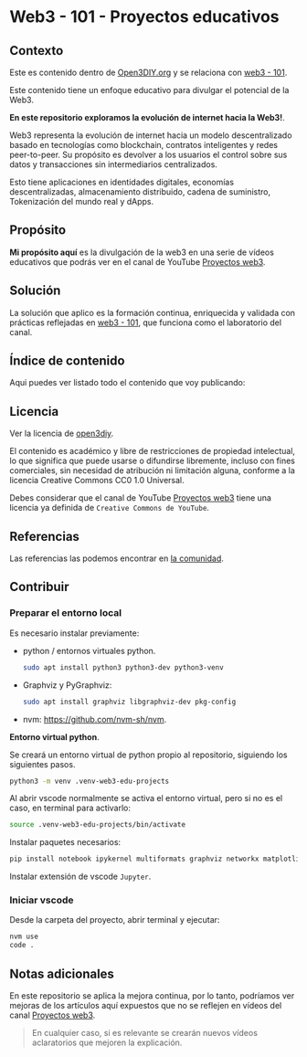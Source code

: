 # Web3 - 101 - Proyectos educativos

## Contexto

Este es contenido dentro de [Open3DIY.org](https://github.com/open3diy/org/blob/main/README.md) y se relaciona con [web3 - 101](https://github.com/open3diy/web3-101/blob/main/README.md).

Este contenido tiene un enfoque educativo para divulgar el potencial de la Web3.

**En este repositorio exploramos la evolución de internet hacia la Web3!**.

Web3 representa la evolución de internet hacia un modelo descentralizado basado en tecnologías como blockchain, contratos inteligentes y redes peer-to-peer. Su propósito es devolver a los usuarios el control sobre sus datos y transacciones sin intermediarios centralizados.

Esto tiene aplicaciones en identidades digitales, economías descentralizadas, almacenamiento distribuido, cadena de suministro, Tokenización del mundo real y dApps.

## Propósito

**Mi propósito aquí** es la divulgación de la web3 en una serie de vídeos educativos que podrás ver en el canal de YouTube [Proyectos web3](https://www.youtube.com/@proyectos-web3).

## Solución

La solución que aplico es la formación continua, enriquecida y validada con prácticas reflejadas en [web3 - 101](https://github.com/open3diy/web3-101/blob/main/README.md), que funciona como el laboratorio del canal.

## Índice de contenido

Aqui puedes ver listado todo el contenido que voy publicando:

## Licencia

Ver la licencia de [open3diy](https://github.com/open3diy/org/blob/main/LICENSE).

El contenido es académico y libre de restricciones de propiedad intelectual, lo que significa que puede usarse o difundirse libremente, incluso con fines comerciales, sin necesidad de atribución ni limitación alguna, conforme a la licencia Creative Commons CC0 1.0 Universal.

Debes considerar que el canal de YouTube [Proyectos web3](https://www.youtube.com/@proyectos-web3) tiene una licencia ya definida de `Creative Commons de YouTube`.

## Referencias

Las referencias las podemos encontrar en [la comunidad](https://github.com/open3diy/web3-101/blob/main/COMMUNITY.md).

## Contribuir

### Preparar el entorno local

Es necesario instalar previamente:

* python / entornos virtuales python.

  ```bash
  sudo apt install python3 python3-dev python3-venv
  ```

* Graphviz y PyGraphviz:

  ```bash
  sudo apt install graphviz libgraphviz-dev pkg-config
  ```

* nvm: <https://github.com/nvm-sh/nvm>.

**Entorno virtual python**.

Se creará un entorno virtual de python propio al repositorio, siguiendo los siguientes pasos.

```bash
python3 -m venv .venv-web3-edu-projects
```

Al abrir vscode normalmente se activa el entorno virtual, pero si no es el caso, en terminal para activarlo:

```bash
source .venv-web3-edu-projects/bin/activate
```

Instalar paquetes necesarios:

```bash
pip install notebook ipykernel multiformats graphviz networkx matplotlib pydot ipympl pygraphviz pyvis networkx bokeh networkx base58
```

Instalar extensión de vscode `Jupyter`.

### Iniciar vscode

Desde la carpeta del proyecto, abrir terminal y ejecutar:

```bash
nvm use
code .
```

## Notas adicionales

En este repositorio se aplica la mejora continua, por lo tanto, podríamos ver mejoras de los artículos aquí expuestos que no se reflejen en vídeos del canal [Proyectos web3](https://www.youtube.com/@proyectos-web3).

> En cualquier caso, si es relevante se crearán nuevos vídeos aclaratorios que mejoren la explicación.
